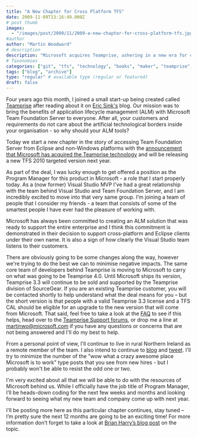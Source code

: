 ```yaml
---
title: "A New Chapter for Cross Platform TFS"
date: 2009-11-09T13:16:49.000Z
# post thumb
images:
  - "/images/post/2009/11/2009-a-new-chapter-for-cross-platform-tfs.jpg"
#author
author: "Martin Woodward"
# description
description: "Microsoft acquires Teamprise, ushering in a new era for cross-platform access to TFS, as the Teamprise team joins their ranks."
# Taxonomies
categories: ["git", "tfs", "technology", "books", "maker", "teamprise", "web", "personal"]
tags: ["blog", "archive"]
type: "regular" # available type (regular or featured)
draft: false
---
```

Four years ago this month, I joined a small start-up being created called [Teamprise](http://www.teamprise.com) after reading about it on [Eric Sink's](http://www.ericsink.com/) blog. Our mission was to bring the benefits of application lifecycle management (ALM) with Microsoft Team Foundation Server to everyone. After all, your customers and requirements do not care about the artificial technological borders inside your organisation - so why should your ALM tools?  

Today we start a new chapter in the story of accessing Team Foundation Server from Eclipse and non-Windows platforms with the [announcement that Microsoft has acquired the Teamprise technology](http://www.microsoft.com/presspass/press/2009/nov09/11-09TeamprisePR.mspx) and will be releasing a new TFS 2010 targeted version next year.  

As part of the deal, I was lucky enough to get offered a position as the Program Manager for this product in Microsoft - a role that I start properly today. As a (now former) Visual Studio MVP I've had a great relationship with the team behind Visual Studio and Team Foundation Server, and I am incredibly excited to move into that very same group. I'm joining a team of people that I consider my friends - a team that consists of some of the smartest people I have ever had the pleasure of working with.   

Microsoft has always been committed to creating an ALM solution that was ready to support the entire enterprise and I think this commitment is demonstrated in their decision to support cross-platform and Eclipse clients under their own name. It is also a sign of how clearly the Visual Studio team listens to their customers.  

There are obviously going to be some changes along the way, however we're trying to do the best we can to minimise negative impacts. The same core team of developers behind Teamprise is moving to Microsoft to carry on what was going to be Teamprise 4.0. Until Microsoft ships its version, Teamprise 3.3 will continue to be sold and supported by the Teamprise division of SourceGear. If you are an existing Teamprise customer, you will be contacted shortly to help understand what the deal means for you – but the short version is that people with a valid Teamprise 3.3 license and a TFS CAL should be eligible for an upgrade to the new version that will come from Microsoft. That said, feel free to take a look at the [FAQ](http://www.microsoft.com/pathways/teamprise) to see if this helps, head over to the [Teamprise Support forums](http://support.teamprise.com), or drop me a line at [martinwo@microsoft.com](mailto:martinwo@microsoft.com) if you have any questions or concerns that are not being answered and I'll do my best to help.  

From a personal point of view, I'll continue to live in rural Northern Ireland as a remote member of the team. I also intend to continue to [blog](http://www.woodwardweb.com) and [tweet](http://twitter.com/martinwoodward). I'll try to minimize the number of the "wow what a crazy awesome place Microsoft is to work" type posts that you see from new hires - but I probably won't be able to resist the odd one or two.  

I'm very excited about all that we will be able to do with the resources of Microsoft behind us. While I officially have the job title of Program Manager, I’ll be heads-down coding for the next few weeks and months and looking forward to seeing what my new team and company come up with next year.   

I'll be posting more here as this particular chapter continues, stay tuned – I’m pretty sure the next 12 months are going to be an exciting time!  For more information don’t forget to take a look at [Brian Harry’s blog post](http://blogs.msdn.com/bharry/archive/2009/11/09/microsoft-has-acquired-the-teamprise-client-suite.aspx) on the topic.